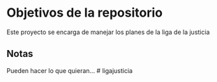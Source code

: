 # Objetivos de la repositorio

Este proyecto se encarga de manejar los planes de la liga de la justicia


## Notas
Pueden hacer lo que quieran...
#   l i g a j u s t i c i a  
 